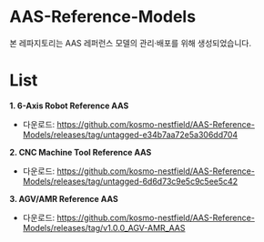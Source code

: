 # AAS-Reference-Models
본 레파지토리는 AAS 레퍼런스 모델의 관리·배포를 위해 생성되었습니다.

# List
**1. 6-Axis Robot Reference AAS**
 - 다운로드: https://github.com/kosmo-nestfield/AAS-Reference-Models/releases/tag/untagged-e34b7aa72e5a306dd704

**2. CNC Machine Tool Reference AAS**
 - 다운로드: https://github.com/kosmo-nestfield/AAS-Reference-Models/releases/tag/untagged-6d6d73c9e5c9c5ee5c42

**3. AGV/AMR Reference AAS**
 - 다운로드: https://github.com/kosmo-nestfield/AAS-Reference-Models/releases/tag/v1.0.0_AGV-AMR_AAS
